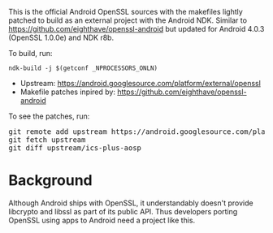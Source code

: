 This is the official Android OpenSSL sources with the makefiles lightly patched to build as an external project with the Android NDK. Similar to https://github.com/eighthave/openssl-android but updated for Android 4.0.3 (OpenSSL 1.0.0e) and NDK r8b.

To build, run:
```
ndk-build -j $(getconf _NPROCESSORS_ONLN)
```

* Upstream: https://android.googlesource.com/platform/external/openssl
* Makefile patches inpired by: https://github.com/eighthave/openssl-android

To see the patches, run:
<pre>
git remote add upstream https://android.googlesource.com/platform/external/openssl
git fetch upstream
git diff upstream/ics-plus-aosp 
</pre>

# Background
Although Android ships with OpenSSL, it understandably doesn't provide libcrypto and libssl as part of its public API. Thus developers porting OpenSSL using apps to Android need a project like this.
